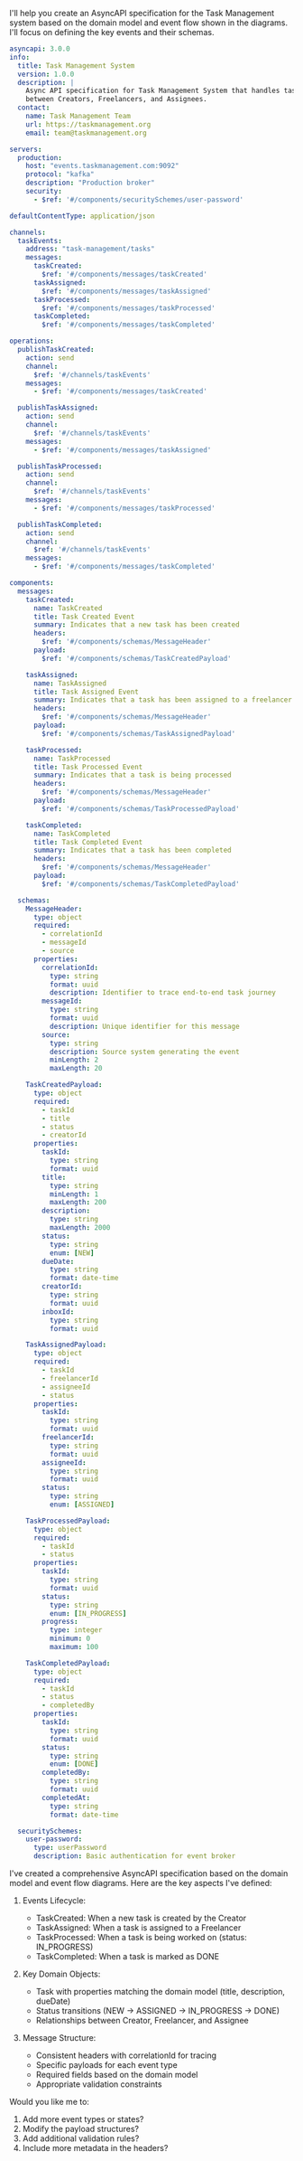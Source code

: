 I'll help you create an AsyncAPI specification for the Task Management system based on the domain model and event flow shown in the diagrams. I'll focus on defining the key events and their schemas.



```yaml
asyncapi: 3.0.0
info:
  title: Task Management System
  version: 1.0.0
  description: |
    Async API specification for Task Management System that handles task lifecycle 
    between Creators, Freelancers, and Assignees.
  contact:
    name: Task Management Team
    url: https://taskmanagement.org
    email: team@taskmanagement.org

servers:
  production:
    host: "events.taskmanagement.com:9092"
    protocol: "kafka"
    description: "Production broker"
    security:
      - $ref: '#/components/securitySchemes/user-password'

defaultContentType: application/json

channels:
  taskEvents:
    address: "task-management/tasks"
    messages:
      taskCreated:
        $ref: '#/components/messages/taskCreated'
      taskAssigned:
        $ref: '#/components/messages/taskAssigned'
      taskProcessed:
        $ref: '#/components/messages/taskProcessed'
      taskCompleted:
        $ref: '#/components/messages/taskCompleted'

operations:
  publishTaskCreated:
    action: send
    channel:
      $ref: '#/channels/taskEvents'
    messages:
      - $ref: '#/components/messages/taskCreated'

  publishTaskAssigned:
    action: send
    channel:
      $ref: '#/channels/taskEvents'
    messages:
      - $ref: '#/components/messages/taskAssigned'

  publishTaskProcessed:
    action: send
    channel:
      $ref: '#/channels/taskEvents'
    messages:
      - $ref: '#/components/messages/taskProcessed'

  publishTaskCompleted:
    action: send
    channel:
      $ref: '#/channels/taskEvents'
    messages:
      - $ref: '#/components/messages/taskCompleted'

components:
  messages:
    taskCreated:
      name: TaskCreated
      title: Task Created Event
      summary: Indicates that a new task has been created
      headers:
        $ref: '#/components/schemas/MessageHeader'
      payload:
        $ref: '#/components/schemas/TaskCreatedPayload'

    taskAssigned:
      name: TaskAssigned
      title: Task Assigned Event
      summary: Indicates that a task has been assigned to a freelancer
      headers:
        $ref: '#/components/schemas/MessageHeader'
      payload:
        $ref: '#/components/schemas/TaskAssignedPayload'

    taskProcessed:
      name: TaskProcessed
      title: Task Processed Event
      summary: Indicates that a task is being processed
      headers:
        $ref: '#/components/schemas/MessageHeader'
      payload:
        $ref: '#/components/schemas/TaskProcessedPayload'

    taskCompleted:
      name: TaskCompleted
      title: Task Completed Event
      summary: Indicates that a task has been completed
      headers:
        $ref: '#/components/schemas/MessageHeader'
      payload:
        $ref: '#/components/schemas/TaskCompletedPayload'

  schemas:
    MessageHeader:
      type: object
      required:
        - correlationId
        - messageId
        - source
      properties:
        correlationId:
          type: string
          format: uuid
          description: Identifier to trace end-to-end task journey
        messageId:
          type: string
          format: uuid
          description: Unique identifier for this message
        source:
          type: string
          description: Source system generating the event
          minLength: 2
          maxLength: 20

    TaskCreatedPayload:
      type: object
      required:
        - taskId
        - title
        - status
        - creatorId
      properties:
        taskId:
          type: string
          format: uuid
        title:
          type: string
          minLength: 1
          maxLength: 200
        description:
          type: string
          maxLength: 2000
        status:
          type: string
          enum: [NEW]
        dueDate:
          type: string
          format: date-time
        creatorId:
          type: string
          format: uuid
        inboxId:
          type: string
          format: uuid

    TaskAssignedPayload:
      type: object
      required:
        - taskId
        - freelancerId
        - assigneeId
        - status
      properties:
        taskId:
          type: string
          format: uuid
        freelancerId:
          type: string
          format: uuid
        assigneeId:
          type: string
          format: uuid
        status:
          type: string
          enum: [ASSIGNED]

    TaskProcessedPayload:
      type: object
      required:
        - taskId
        - status
      properties:
        taskId:
          type: string
          format: uuid
        status:
          type: string
          enum: [IN_PROGRESS]
        progress:
          type: integer
          minimum: 0
          maximum: 100

    TaskCompletedPayload:
      type: object
      required:
        - taskId
        - status
        - completedBy
      properties:
        taskId:
          type: string
          format: uuid
        status:
          type: string
          enum: [DONE]
        completedBy:
          type: string
          format: uuid
        completedAt:
          type: string
          format: date-time

  securitySchemes:
    user-password:
      type: userPassword
      description: Basic authentication for event broker

```

I've created a comprehensive AsyncAPI specification based on the domain model and event flow diagrams. Here are the key aspects I've defined:

1. Events Lifecycle:
    - TaskCreated: When a new task is created by the Creator
    - TaskAssigned: When a task is assigned to a Freelancer
    - TaskProcessed: When a task is being worked on (status: IN_PROGRESS)
    - TaskCompleted: When a task is marked as DONE

2. Key Domain Objects:
    - Task with properties matching the domain model (title, description, dueDate)
    - Status transitions (NEW -> ASSIGNED -> IN_PROGRESS -> DONE)
    - Relationships between Creator, Freelancer, and Assignee

3. Message Structure:
    - Consistent headers with correlationId for tracing
    - Specific payloads for each event type
    - Required fields based on the domain model
    - Appropriate validation constraints

Would you like me to:
1. Add more event types or states?
2. Modify the payload structures?
3. Add additional validation rules?
4. Include more metadata in the headers?